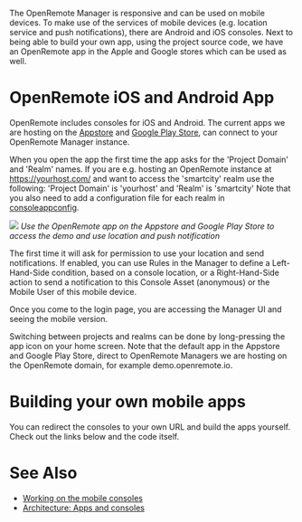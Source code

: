 The OpenRemote Manager is responsive and can be used on mobile devices. To make use of the services of mobile devices (e.g. location service and push notifications), there are Android and iOS consoles. Next to being able to build your own app, using the project source code, we have an OpenRemote app in the Apple and Google stores which can be used as well.

# OpenRemote iOS and Android App

OpenRemote includes consoles for iOS and Android. The current apps we are hosting on the [Appstore](https://apps.apple.com/nl/app/openremote-app/id1526315885?mt=8) and [Google Play Store](https://play.google.com/store/apps/details?id=io.openremote.app&pcampaignid=pcampaignidMKT-Other-global-all-co-prtnr-py-PartBadge-Mar2515-1), can connect to your OpenRemote Manager instance. 

When you open the app the first time the app asks for the 'Project Domain' and 'Realm' names. If you are e.g. hosting an OpenRemote instance at https://yourhost.com/ and want to access the 'smartcity' realm use the following: 'Project Domain' is 'yourhost' and 'Realm' is 'smartcity' Note that you also need to add a configuration file for each realm in [consoleappconfig](https://github.com/openremote/openremote/blob/master/manager/src/consoleappconfig/).

![](https://github.com/openremote/Documentation/blob/master/manuscript/figures/Mobile%20app%20for%20OpenRemote%20Demo.png)
_Use the OpenRemote app on the Appstore and Google Play Store to access the demo and use location and push notification_

The first time it will ask for permission to use your location and send notifications. If enabled, you can use Rules in the Manager to define a Left-Hand-Side condition, based on a console location, or a Right-Hand-Side action to send a notification to this Console Asset (anonymous) or the Mobile User of this mobile device.

Once you come to the login page, you are accessing the Manager UI and seeing the mobile version.

Switching between projects and realms can be done by long-pressing the app icon on your home screen. Note that the default app in the Appstore and Google Play Store, direct to OpenRemote Managers we are hosting on the OpenRemote domain, for example demo.openremote.io.

# Building your own mobile apps

You can redirect the consoles to your own URL and build the apps yourself. Check out the links below and the code itself. 

# See Also
- [Working on the mobile consoles](Developer-Guide%3A-Working-on-the-mobile-consoles)
- [Architecture: Apps and consoles](Architecture%3A-Apps-and-consoles)